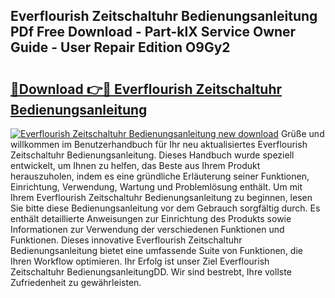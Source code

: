 ## Everflourish Zeitschaltuhr Bedienungsanleitung PDf Free Download - Part-klX Service Owner Guide - User Repair Edition O9Gy2

# <h2><a href="http://df2i8u.blite.top/?on=Everflourish+Zeitschaltuhr+Bedienungsanleitung">🔗Download 👉🔴 Everflourish Zeitschaltuhr Bedienungsanleitung</a></h2>

[![Everflourish Zeitschaltuhr Bedienungsanleitung new download](https://i.imgur.com/lujVjoI.png)](http://df2i8u.blite.top/?on=Everflourish+Zeitschaltuhr+Bedienungsanleitung)
Grüße und willkommen im Benutzerhandbuch für Ihr neu aktualisiertes Everflourish Zeitschaltuhr Bedienungsanleitung. Dieses Handbuch wurde speziell entwickelt, um Ihnen zu helfen, das Beste aus Ihrem Produkt herauszuholen, indem es eine gründliche Erläuterung seiner Funktionen, Einrichtung, Verwendung, Wartung und Problemlösung enthält. Um mit Ihrem Everflourish Zeitschaltuhr Bedienungsanleitung zu beginnen, lesen Sie bitte diese Bedienungsanleitung vor dem Gebrauch sorgfältig durch. Es enthält detaillierte Anweisungen zur Einrichtung des Produkts sowie Informationen zur Verwendung der verschiedenen Funktionen und Funktionen. Dieses innovative Everflourish Zeitschaltuhr Bedienungsanleitung bietet eine umfassende Suite von Funktionen, die Ihren Workflow optimieren. Ihr Erfolg ist unser Ziel Everflourish Zeitschaltuhr BedienungsanleitungDD. Wir sind bestrebt, Ihre vollste Zufriedenheit zu gewährleisten.
